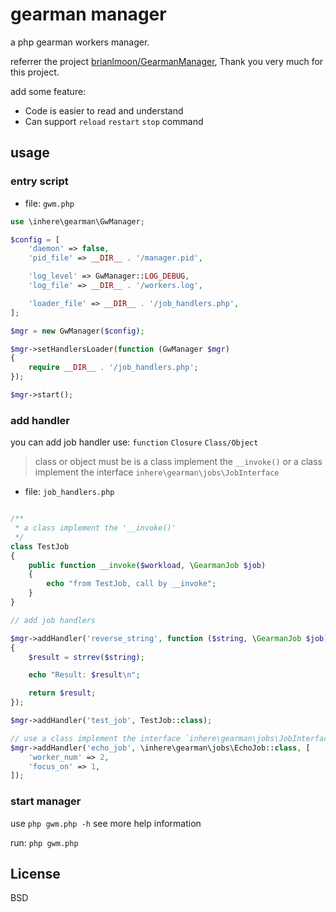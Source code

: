 # gearman manager

a php gearman workers manager.

referrer the project [brianlmoon/GearmanManager](https://github.com/brianlmoon/GearmanManager), Thank you very much for this project.

add some feature:

- Code is easier to read and understand
- Can support `reload` `restart` `stop` command

## usage 

### entry script

- file: `gwm.php`

```php
use \inhere\gearman\GwManager;

$config = [
    'daemon' => false,
    'pid_file' => __DIR__ . '/manager.pid',

    'log_level' => GwManager::LOG_DEBUG,
    'log_file' => __DIR__ . '/workers.log',

    'loader_file' => __DIR__ . '/job_handlers.php',
];

$mgr = new GwManager($config);

$mgr->setHandlersLoader(function (GwManager $mgr)
{
    require __DIR__ . '/job_handlers.php';
});

$mgr->start();
```

### add handler

you can add job handler use: `function` `Closure` `Class/Object`

> class or object must be is a class implement the `__invoke()` or a class implement the interface `inhere\gearman\jobs\JobInterface`

- file: `job_handlers.php`

```php

/**
 * a class implement the '__invoke()'
 */
class TestJob
{
    public function __invoke($workload, \GearmanJob $job)
    {
        echo "from TestJob, call by __invoke";
    }
}

// add job handlers

$mgr->addHandler('reverse_string', function ($string, \GearmanJob $job)
{
    $result = strrev($string);

    echo "Result: $result\n";

    return $result;
});

$mgr->addHandler('test_job', TestJob::class);

// use a class implement the interface `inhere\gearman\jobs\JobInterface`, add some option for the job.
$mgr->addHandler('echo_job', \inhere\gearman\jobs\EchoJob::class, [
    'worker_num' => 2,
    'focus_on' => 1,
]);
```

### start manager

use `php gwm.php -h` see more help information

run: `php gwm.php`

## License

BSD
